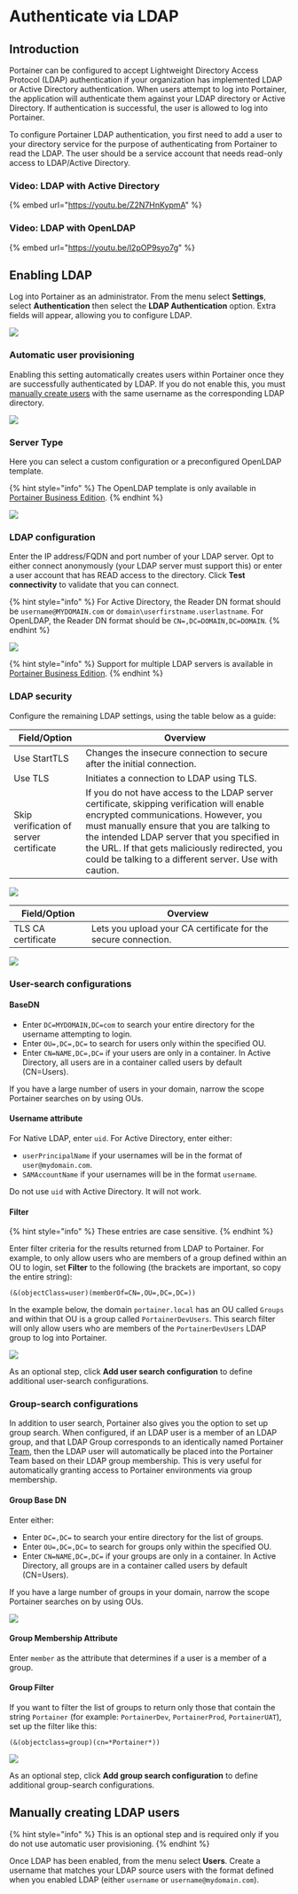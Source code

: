 # Authenticate via LDAP

## Introduction

Portainer can be configured to accept Lightweight Directory Access Protocol (LDAP) authentication if your organization has implemented LDAP or Active Directory authentication. When users attempt to log into Portainer, the application will authenticate them against your LDAP directory or Active Directory. If authentication is successful, the user is allowed to log into Portainer.

To configure Portainer LDAP authentication, you first need to add a user to your directory service for the purpose of authenticating from Portainer to read the LDAP. The user should be a service account that needs read-only access to LDAP/Active Directory.

### Video: LDAP with Active Directory

{% embed url="https://youtu.be/Z2N7HnKypmA" %}

### Video: LDAP with OpenLDAP

{% embed url="https://youtu.be/l2pOP9syo7g" %}

## Enabling LDAP

Log into Portainer as an administrator. From the menu select **Settings**, select **Authentication** then select the **LDAP Authentication** option. Extra fields will appear, allowing you to configure LDAP.

![](../../../.gitbook/assets/authentication-ldap-1.gif)

### Automatic user provisioning

Enabling this setting automatically creates users within Portainer once they are successfully authenticated by LDAP. If you do not enable this, you must [manually create users](ldap.md#manually-creating-ldap-users) with the same username as the corresponding LDAP directory.

![](../../../.gitbook/assets/2.9.1-settings-authentication-ldap-2.png)

### Server Type

Here you can select a custom configuration or a preconfigured OpenLDAP template.

{% hint style="info" %}
The OpenLDAP template is only available in [Portainer Business Edition](https://www.portainer.io/business-upsell?from=external-auth-ldap).
{% endhint %}

![](../../../.gitbook/assets/2.9.1-settings-authentication-ldap-3.png)

### LDAP configuration

Enter the IP address/FQDN and port number of your LDAP server. Opt to either connect anonymously (your LDAP server must support this) or enter a user account that has READ access to the directory. Click **Test connectivity** to validate that you can connect.

{% hint style="info" %}
For Active Directory, the Reader DN format should be `username@MYDOMAIN.com` or `domain\userfirstname.userlastname`. For OpenLDAP,  the Reader DN format should be `CN=,DC=DOMAIN,DC=DOMAIN`.
{% endhint %}

![](../../../.gitbook/assets/2.9.1-settings-authentication-ldap-4.png)

{% hint style="info" %}
Support for multiple LDAP servers is available in [Portainer Business Edition](https://www.portainer.io/business-upsell?from=external-auth-ldap).
{% endhint %}

### LDAP security

Configure the remaining LDAP settings, using the table below as a guide:

| **Field/Option**                        | **Overview**                                                                                                                                                                                                                                                                                                                               |
| --------------------------------------- | ------------------------------------------------------------------------------------------------------------------------------------------------------------------------------------------------------------------------------------------------------------------------------------------------------------------------------------------ |
| Use StartTLS                            | Changes the insecure connection to secure after the initial connection.                                                                                                                                                                                                                                                                    |
| Use TLS                                 | Initiates a connection to LDAP using TLS.                                                                                                                                                                                                                                                                                                  |
| Skip verification of server certificate | If you do not have access to the LDAP server certificate, skipping verification will enable encrypted communications. However, you must manually ensure that you are talking to the intended LDAP server that you specified in the URL. If that gets maliciously redirected, you could be talking to a different server. Use with caution. |

![](../../../.gitbook/assets/authentication-ldap-3.png)

| **Field/Option**   | **Overview**                                                   |
| ------------------ | -------------------------------------------------------------- |
| TLS CA certificate | Lets you upload your CA certificate for the secure connection. |

![](../../../.gitbook/assets/authentication-ldap-4.png)

### User-search configurations

#### BaseDN

* Enter `DC=MYDOMAIN,DC=com` to search your entire directory for the username attempting to login.
* Enter `OU=,DC=,DC=` to search for users only within the specified OU.
* Enter `CN=NAME,DC=,DC=` if your users are only in a container. In Active Directory, all users are in a container called users by default (CN=Users).

If you have a large number of users in your domain, narrow the scope Portainer searches on by using OUs.

#### Username attribute

For Native LDAP, enter `uid`. For Active Directory, enter either:

* `userPrincipalName` if your usernames will be in the format of `user@mydomain.com`.
* `SAMAccountName` if your usernames will be in the format `username`. 

Do not use `uid` with Active Directory. It will not work.

#### Filter

{% hint style="info" %}
These entries are case sensitive.
{% endhint %}

Enter filter criteria for the results returned from LDAP to Portainer. For example, to only allow users who are members of a group defined within an OU to login, set **Filter** to the following (the brackets are important, so copy the entire string):

```
(&(objectClass=user)(memberOf=CN=,OU=,DC=,DC=))
```

In the example below, the domain `portainer.local` has an OU called `Groups` and within that OU is a group called `PortainerDevUsers`. This search filter will only allow users who are members of the `PortainerDevUsers` LDAP group to log into Portainer.

![](../../../.gitbook/assets/authentication-ldap-5.png)

As an optional step, click **Add user search configuration** to define additional user-search configurations.

### Group-search configurations

In addition to user search, Portainer also gives you the option to set up group search. When configured, if an LDAP user is a member of an LDAP group, and that LDAP Group corresponds to an identically named Portainer [Team](../../users/teams/), then the LDAP user will automatically be placed into the Portainer Team based on their LDAP group membership. This is very useful for automatically granting access to Portainer environments via group membership.

#### Group Base DN

Enter either:

* Enter `DC=,DC=` to search your entire directory for the list of groups.
* Enter `OU=,DC=,DC=` to search for groups only within the specified OU.
* Enter `CN=NAME,DC=,DC=` if your groups are only in a container. In Active Directory, all groups are in a container called users by default (CN=Users).

If you have a large number of groups in your domain, narrow the scope Portainer searches on by using OUs.

![](../../../.gitbook/assets/authentication-ldap-6.png)

#### Group Membership Attribute

Enter `member` as the attribute that determines if a user is a member of a group.

#### Group Filter

If you want to filter the list of groups to return only those that contain the string `Portainer` (for example: `PortainerDev`, `PortainerProd`, `PortainerUAT`), set up the filter like this:

```
(&(objectclass=group)(cn=*Portainer*))
```

![](../../../.gitbook/assets/authentication-ldap-7.png)

As an optional step, click **Add group search configuration** to define additional group-search configurations.

## Manually creating LDAP users

{% hint style="info" %}
This is an optional step and is required only if you do not use automatic user provisioning.
{% endhint %}

Once LDAP has been enabled, from the menu select **Users**. Create a username that matches your LDAP source users with the format defined when you enabled LDAP (either `username` or `username@mydomain.com`).
